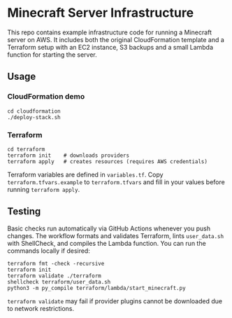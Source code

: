 # Minecraft Server Infrastructure

This repo contains example infrastructure code for running a Minecraft server on AWS.
It includes both the original CloudFormation template and a Terraform setup with
an EC2 instance, S3 backups and a small Lambda function for starting the server.

## Usage

### CloudFormation demo

```
cd cloudformation
./deploy-stack.sh
```

### Terraform

```
cd terraform
terraform init    # downloads providers
terraform apply   # creates resources (requires AWS credentials)
```

Terraform variables are defined in `variables.tf`. Copy `terraform.tfvars.example`
to `terraform.tfvars` and fill in your values before running `terraform apply`.

## Testing

Basic checks run automatically via GitHub Actions whenever you push changes.
The workflow formats and validates Terraform, lints `user_data.sh` with
ShellCheck, and compiles the Lambda function. You can run the commands locally
if desired:

```
terraform fmt -check -recursive
terraform init
terraform validate ./terraform
shellcheck terraform/user_data.sh
python3 -m py_compile terraform/lambda/start_minecraft.py
```

`terraform validate` may fail if provider plugins cannot be downloaded due to
network restrictions.
